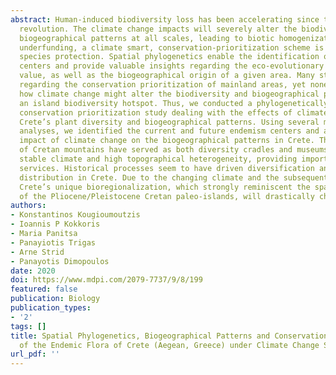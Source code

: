 ```yaml
---
abstract: Human-induced biodiversity loss has been accelerating since the industrial
  revolution. The climate change impacts will severely alter the biodiversity and
  biogeographical patterns at all scales, leading to biotic homogenization. Due to
  underfunding, a climate smart, conservation-prioritization scheme is needed to optimize
  species protection. Spatial phylogenetics enable the identification of endemism
  centers and provide valuable insights regarding the eco-evolutionary and conservation
  value, as well as the biogeographical origin of a given area. Many studies exist
  regarding the conservation prioritization of mainland areas, yet none has assessed
  how climate change might alter the biodiversity and biogeographical patterns of
  an island biodiversity hotspot. Thus, we conducted a phylogenetically informed,
  conservation prioritization study dealing with the effects of climate change on
  Crete’s plant diversity and biogeographical patterns. Using several macroecological
  analyses, we identified the current and future endemism centers and assessed the
  impact of climate change on the biogeographical patterns in Crete. The highlands
  of Cretan mountains have served as both diversity cradles and museums, due to their
  stable climate and high topographical heterogeneity, providing important ecosystem
  services. Historical processes seem to have driven diversification and endemic species
  distribution in Crete. Due to the changing climate and the subsequent biotic homogenization,
  Crete’s unique bioregionalization, which strongly reminiscent the spatial configuration
  of the Pliocene/Pleistocene Cretan paleo-islands, will drastically change. The …
authors:
- Konstantinos Kougioumoutzis
- Ioannis P Kokkoris
- Maria Panitsa
- Panayiotis Trigas
- Arne Strid
- Panayotis Dimopoulos
date: 2020
doi: https://www.mdpi.com/2079-7737/9/8/199
featured: false
publication: Biology
publication_types:
- '2'
tags: []
title: Spatial Phylogenetics, Biogeographical Patterns and Conservation Implications
  of the Endemic Flora of Crete (Aegean, Greece) under Climate Change Scenarios
url_pdf: ''
---
```

